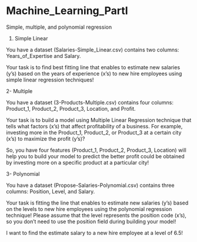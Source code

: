 # Machine_Learning_PartI
Simple, multiple, and polynomial regression

1. Simple Linear 

You have a dataset (Salaries-Simple_Linear.csv) contains two columns: Years_of_Expertise and Salary. 

Your task is to find best fitting line that enables to estimate new salaries (y’s) based on the years of experience (x’s) to new hire employees using simple linear regression techniques!

2- Multiple 

You have a dataset (3-Products-Multiple.csv) contains four columns: Product_1, Product_2, Product_3, Location, and Profit. 

Your task is to build a model using Multiple Linear Regression technique that tells what factors (x’s) that affect profitability of a business. For example, investing more in the Product_1, Product_2, or Product_3 at a certain city (x’s) to maximize the profit (y’s)?

So, you have four features (Product_1, Product_2, Product_3, Location) will help you to build your model to predict the better profit could be obtained by investing more on a specific product at a particular city!  

3- Polynomial 

You have a dataset (Propose-Salaries-Polynomial.csv) contains three columns: Position, Level, and Salary. 

Your task is fitting the line that enables to estimate new salaries (y’s) based on the levels to new hire employees using the polynomial regression technique! Please assume that the level represents the position code (x’s), so you don’t need to use the position field during building your model! 

I want to find the estimate salary to a new hire employee at a level of 6.5! 

